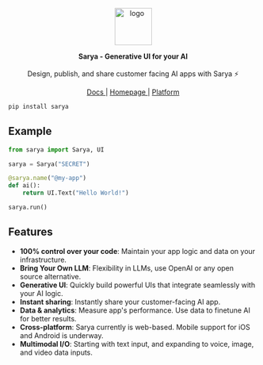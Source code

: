 <p align="center">
<img style="height: 75px;" src="https://www.sarya.com/img/logo.svg" alt="logo" />
<!-- <img style="height: 75px;" src="https://www.sarya.com/img/sarya.svg" alt="sarya" /> -->
</p>


<p align="center">
<b>Sarya - Generative UI for your AI</b>
<br/><br/>
Design, publish, and share customer facing AI apps with Sarya ⚡️
</p>

<p align="center">
<a href="https://sarya.com/docs" target="_blank"> Docs </a>
|
<a href="https://sarya.com" target="_blank"> Homepage </a>
|
<a href="https://platform.sarya.com" target="_blank"> Platform </a>
</p>

```bash
pip install sarya
```

## Example

```python
from sarya import Sarya, UI

sarya = Sarya("SECRET")

@sarya.name("@my-app")
def ai():
    return UI.Text("Hello World!")

sarya.run()
```


## Features
- **100% control over your code**: Maintain your app logic and data on your infrastructure.
- **Bring Your Own LLM**: Flexibility in LLMs, use OpenAI or any open source alternative.
- **Generative UI**: Quickly build powerful UIs that integrate seamlessly with your AI logic.
- **Instant sharing**: Instantly share your customer-facing AI app.
- **Data & analytics**: Measure app's performance. Use data to finetune AI for better results.
- **Cross-platform**: Sarya currently is web-based. Mobile support for iOS and Android is underway.
- **Multimodal I/O**: Starting with text input, and expanding to voice, image, and video data inputs.




